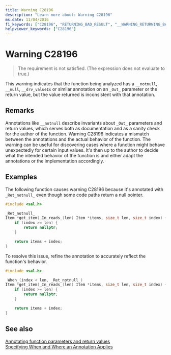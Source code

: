 ```yaml
---
title: Warning C28196
description: "Learn more about: Warning C28196"
ms.date: 11/04/2016
f1_keywords: ["C28196", "RETURNING_BAD_RESULT", "__WARNING_RETURNING_BAD_RESULT"]
helpviewer_keywords: ["C28196"]
---
```

# Warning C28196

> The requirement is not satisfied. (The expression does not evaluate to true.)

This warning indicates that the function being analyzed has a `__notnull`, `__null`, `__drv_valueIs` or similar annotation on an `_Out_` parameter or the return value, but the value returned is inconsistent with that annotation.

## Remarks

Annotations like `__notnull` describe invariants about `_Out_` parameters and return values, which serves both as documentation and as a sanity check for the author of the function. Warning C28196 indicates a mismatch between the annotations and the actual behavior of the function. The warning can be useful for discovering cases where a function might behave unexpectedly for certain input values. It's then up to the author to decide what the intended behavior of the function is and either adapt the annotations or the implementation accordingly.

## Examples

The following function causes warning C28196 because it's annotated with `_Ret_notnull_` even though some code paths return a null pointer.

```cpp
#include <sal.h>

_Ret_notnull_
Item *get_item(_In_reads_(len) Item *items, size_t len, size_t index) {
    if (index >= len) {
        return nullptr;
    }

    return items + index;
}
```

To resolve this issue, refine the annotation to accurately reflect the function's behavior.

```cpp
#include <sal.h>

_When_(index < len, _Ret_notnull_)
Item *get_item(_In_reads_(len) Item *items, size_t len, size_t index) {
    if (index >= len) {
        return nullptr;
    }

    return items + index;
}
```

## See also

[Annotating function parameters and return values](./annotating-function-parameters-and-return-values.md)\
[Specifying When and Where an Annotation Applies](./specifying-when-and-where-an-annotation-applies.md)
